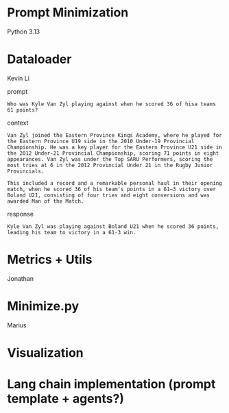 # Prompt Minimization

Python 3.13

# Dataloader
Kevin Li

prompt
```
Who was Kyle Van Zyl playing against when he scored 36 of hisa teams 61 points?
```
context
```
Van Zyl joined the Eastern Province Kings Academy, where he played for the Eastern Province U19 side in the 2010 Under-19 Provincial Championship. He was a key player for the Eastern Province U21 side in the 2012 Under-21 Provincial Championship, scoring 71 points in eight appearances. Van Zyl was under the Top SARU Performers, scoring the most tries at 6 in the 2012 Provincial Under 21 in the Rugby Junior Provincials.

This included a record and a remarkable personal haul in their opening match, when he scored 36 of his team's points in a 61–3 victory over Boland U21, consisting of four tries and eight conversions and was awarded Man of the Match.
```
response
```
Kyle Van Zyl was playing against Boland U21 when he scored 36 points, leading his team to victory in a 61-3 win.
```

# Metrics + Utils
Jonathan
# Minimize.py
Marius
# Visualization

# Lang chain implementation (prompt template + agents?)
